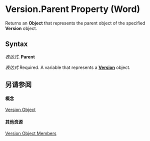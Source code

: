 
# Version.Parent Property (Word)

Returns an  **Object** that represents the parent object of the specified **Version** object.


## Syntax

 _表达式_. **Parent**

 _表达式_ Required. A variable that represents a **[Version](63eeefb0-2d63-75e6-a070-a4a80f243bc4.md)** object.


## 另请参阅


#### 概念


[Version Object](63eeefb0-2d63-75e6-a070-a4a80f243bc4.md)
#### 其他资源


[Version Object Members](http://msdn.microsoft.com/library/455c364b-7a12-f60d-81f8-7218bad3bb34%28Office.15%29.aspx)